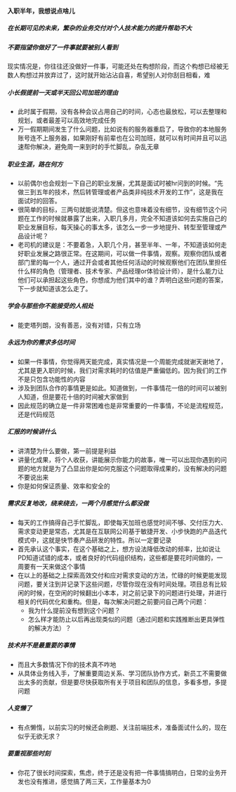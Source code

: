 #### 入职半年，我想说点啥儿

##### 在长期可见的未来，繁杂的业务交付对个人技术能力的提升帮助不大

##### 不要指望你做好了一件事就要被别人看到

现实情况是，你往往还没做好一件事，可能还处在构想阶段，而这个构想已经被无数人构想过并放弃过了，这时就开始沾沾自喜，希望别人对你刮目相看，难

##### 小长假提前一天或半天回公司加班的理由

- 此时属于假期，没有各种会议占用自己的时间，心态也最放松，可以去整理和规划，或者最差可以高效地完成任务
- 万一假期期间发生了什么问题，比如说有的服务器重启了，导致你的本地服务账号连不上服务器，如果刚好有前辈也在公司加班，就可以有时间并且可以迅速帮你解决，避免周一来到时的手忙脚乱，杂乱无章

##### 职业生涯，路在何方

- 以前偶尔也会规划一下自己的职业发展，尤其是面试时被hr问到的时候。“先做三到五年的技术，然后转管理或者产品类非纯技术开发的工作”，这是我在面试时的回答。
- 很简单的目标，三两句就能说清楚。但这也意味着没有细节，没有细节这个问题在工作的时候就暴露了出来，入职几多月，完全不知道该如何去实施自己的职业发展目标，每天操心的事太多，该怎么一步一步地提升、转型至管理或产品设计呢？
- 老司机的建议是：不要着急，入职几个月，甚至半年、一年，不知道该如何走好职业发展之路很正常。在这期间，可以做一件事情，观察。观察你团队或者部门里的每一个人，通过开会或者其他任何活动的时候观察他们在团队里担任什么样的角色（管理者、技术专家、产品经理or体验设计师），是什么能力让他们可以承担起这些角色，你想成为他们其中的谁？弄明白这些问题的答案，下一步就知道该怎么走了。

##### 学会与那些你不能接受的人相处

- 能吏塔列朗，没有善恶，没有对错，只有立场

##### 永远为你的需求多估时间

- 如果一件事情，你觉得两天能完成，真实情况是一个周能完成就谢天谢地了，尤其是更入职的时候，我们对需求耗时的估值是严重偏低的。因为我们的工作不是只包含功能性的内容
- 涉及到团队合作的事情更是如此。知道做到，一件事情花一倍的时间可以被别人知道，但是要花十倍的时间被大家做到
- 因此规范的确立是一件非常困难也是非常重要的一件事情，不论是流程规范，还是代码规范

##### 汇报的时候讲什么

- 讲清楚为什么要做，第一前提是利益
- 讲量化成果，将个人收获，讲能展示你能力的故事，唯一可以出现你遇到的问题的地方就是为了凸显出你是如何克服这个问题取得成果的，没有解决的问题不要说出来
- 你是如何保证质量、效率和安全的

##### 需求反复地改，绕来绕去，一两个月感觉什么都没做

- 每天的工作搞得自己手忙脚乱，即使每天加班也感觉时间不够、交付压力大、需求变动更是常态，尤其是在互联网公司基于敏捷开发、小步快跑的产品迭代模式中，这就是快节奏产品研发的特性。所以一定要记录
- 首先承认这个事实，在这个基础之上，想方设法降低改动的频率，比如说让PD知道试错的成本，或者良好的代码组织结构，这些都是要花时间做的，一周要有一天来做这个事情
- 在以上的基础之上探索高效交付和应对需求变动的方法，忙碌的时候更能发现问题，要关注到并记录下这些问题，尽管你现在没有时间处理。项目总有比较闲的时候，在空闲的时候翻出小本本，对之前记录下的问题进行处理，并进行相关的代码优化和重构。但是，每次解决问题之前要问自己两个问题：
  - 我为什么提前没有想到这个问题？
  - 怎么样才能防止以后再出现类似的问题（通过问题和实践推断出更具弹性的解决方法）？

##### 技术并不是最重要的事情

- 而且大多数情况下你的技术真不咋地
- 从具体业务线入手，了解重要周边关系、学习团队协作方式，新员工不需要做出太多的贡献，但是要尽快获取所有关于项目和团队的信息，多看多想，多提问题

##### 人变懒了

- 有点懒惰，以前实习的时候还会刷题、关注前端技术，准备面试什么的，现在似乎无欲无求？ 

##### 要重视那些时刻

- 你花了很长时间探索，焦虑，终于还是没有把一件事情搞明白，日常的业务开发也没有推进，感觉搞了两三天，工作量基本为0
